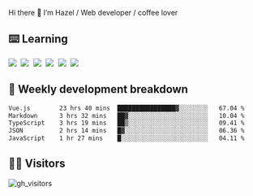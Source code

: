 
Hi there 👋 I’m Hazel / Web developer / coffee lover

## ⌨️ Learning

<samp>
 <a href="https://github.com/vuejs/core"><img src="https://api.iconify.design/logos:vue.svg" /></a>
  <a href="https://github.com/vuejs/core"><img src="https://api.iconify.design/logos:react.svg" /></a>
  <a href="https://github.com/solidjs/solid"><img src="https://api.iconify.design/logos:solidjs.svg" /></a>
  <a href="https://github.com/vitejs/vite"><img src="https://api.iconify.design/logos:vitejs.svg" /></a>
  <a href="https://github.com/microsoft/TypeScript"><img src="https://api.iconify.design/logos:typescript-icon.svg" /></a> 
  <a href="https://github.com/unocss/unocss"><img src="https://api.iconify.design/logos:unocss.svg" /></a>
  

</samp>


## 🦀 Weekly development breakdown

<!--START_SECTION:waka-->

```txt
Vue.js        23 hrs 40 mins  ████████████████▓░░░░░░░░   67.04 %
Markdown      3 hrs 32 mins   ██▓░░░░░░░░░░░░░░░░░░░░░░   10.04 %
TypeScript    3 hrs 19 mins   ██▒░░░░░░░░░░░░░░░░░░░░░░   09.41 %
JSON          2 hrs 14 mins   █▓░░░░░░░░░░░░░░░░░░░░░░░   06.36 %
JavaScript    1 hr 27 mins    █░░░░░░░░░░░░░░░░░░░░░░░░   04.11 %
```

<!--END_SECTION:waka-->
## 👬🏻 Visitors

![gh_visitors](https://profile-counter.glitch.me/Hazel-Lin/count.svg)

